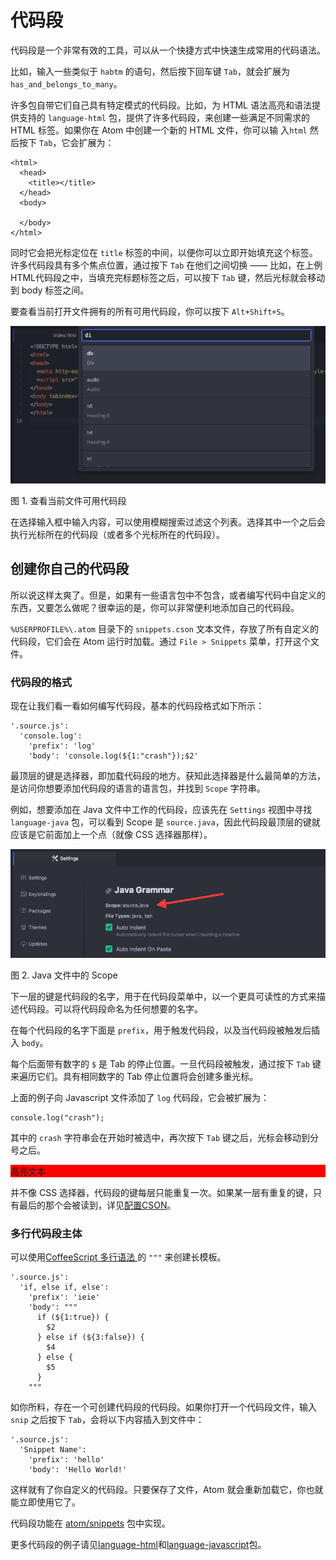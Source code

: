 # 代码段 #

代码段是一个非常有效的工具，可以从一个快捷方式中快速生成常用的代码语法。

比如，输入一些类似于 `habtm` 的语句，然后按下回车键 `Tab`，就会扩展为 `has_and_belongs_to_many`。

许多包自带它们自己具有特定模式的代码段。比如，为 HTML 语法高亮和语法提供支持的 `language-html` 包，提供了许多代码段，来创建一些满足不同需求的 HTML 标签。如果你在 Atom 中创建一个新的 HTML 文件，你可以输 入`html` 然后按下 `Tab`，它会扩展为：

```
<html>
  <head>
    <title></title>
  </head>
  <body>

  </body>
</html>
```

同时它会把光标定位在 `title` 标签的中间，以便你可以立即开始填充这个标签。许多代码段具有多个焦点位置，通过按下 `Tab` 在他们之间切换 —— 比如，在上例HTML代码段之中，当填充完标题标签之后，可以按下 `Tab` 键，然后光标就会移动到 body 标签之间。

要查看当前打开文件拥有的所有可用代码段，你可以按下 `Alt+Shift+S`。

![see all the available snippets](./images/snippets-see-snippets.png)

图 1. 查看当前文件可用代码段

在选择输入框中输入内容，可以使用模糊搜索过滤这个列表。选择其中一个之后会执行光标所在的代码段（或者多个光标所在的代码段）。

## 创建你自己的代码段 ##

所以说这样太爽了。但是，如果有一些语言包中不包含，或者编写代码中自定义的东西，又要怎么做呢？很幸运的是，你可以非常便利地添加自己的代码段。

`%USERPROFILE%\.atom` 目录下的 `snippets.cson` 文本文件，存放了所有自定义的代码段，它们会在 Atom 运行时加载。通过 `File > Snippets` 菜单，打开这个文件。

### 代码段的格式 ###

现在让我们看一看如何编写代码段，基本的代码段格式如下所示：

```
'.source.js':
  'console.log':
    'prefix': 'log'
    'body': 'console.log(${1:"crash"});$2'
```

最顶层的键是选择器，即加载代码段的地方。获知此选择器是什么最简单的方法，是访问你想要添加代码段的语言的语言包，并找到 `Scope` 字符串。

例如，想要添加在 Java 文件中工作的代码段，应该先在 `Settings` 视图中寻找 `language-java` 包，可以看到 Scope 是 `source.java`，因此代码段最顶层的键就应该是它前面加上一个点（就像 CSS 选择器那样）。

![snippet scope](./images/snippet-scope.png)

图 2. Java 文件中的 Scope

下一层的键是代码段的名字，用于在代码段菜单中，以一个更具可读性的方式来描述代码段。可以将代码段命名为任何想要的名字。

在每个代码段的名字下面是 `prefix`，用于触发代码段，以及当代码段被触发后插入 `body`。

每个后面带有数字的 `$` 是 Tab 的停止位置。一旦代码段被触发，通过按下 `Tab` 键来遍历它们。具有相同数字的 Tab 停止位置将会创建多重光标。

上面的例子向 Javascript 文件添加了 `log` 代码段，它会被扩展为：

```
console.log("crash");
```

其中的 `crash` 字符串会在开始时被选中，再次按下 `Tab` 键之后，光标会移动到分号之后。

<div style="background:red;">
<p>高亮文本</p>
</div>

并不像 CSS 选择器，代码段的键每层只能重复一次。如果某一层有重复的键，只有最后的那个会被读到，详见[配置CSON](http://flight-manual.atom.io/using-atom/sections/basic-customization/#configuring-with-cson)。

### 多行代码段主体 ###

可以使用[CoffeeScript 多行语法 ](http://coffeescript.org/#strings)的 `"""` 来创建长模板。

```
'.source.js':
  'if, else if, else':
    'prefix': 'ieie'
    'body': """
      if (${1:true}) {
        $2
      } else if (${3:false}) {
        $4
      } else {
        $5
      }
    """
```

如你所料，存在一个可创建代码段的代码段。如果你打开一个代码段文件，输入 `snip` 之后按下 `Tab`，会将以下内容插入到文件中：

```
'.source.js':
  'Snippet Name':
    'prefix': 'hello'
    'body': 'Hello World!'
```

这样就有了你自定义的代码段。只要保存了文件，Atom 就会重新加载它，你也就能立即使用它了。

代码段功能在 [atom/snippets](https://github.com/atom/snippets) 包中实现。

更多代码段的例子请见[language-html](https://github.com/atom/language-html/blob/master/snippets/language-html.cson)和[language-javascript](https://github.com/atom/language-javascript/blob/master/snippets/language-javascript.cson)包。
